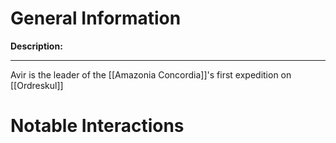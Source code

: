 # General Information
**Description:** 

---
Avir is the leader of the [[Amazonia Concordia]]'s first expedition on [[Ordreskul]] 

# Notable Interactions
